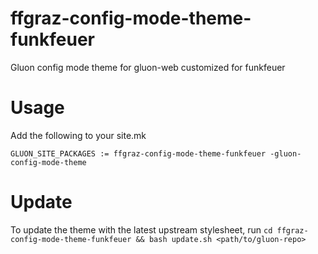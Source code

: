 # ffgraz-config-mode-theme-funkfeuer

Gluon config mode theme for gluon-web customized for funkfeuer

# Usage

Add the following to your site.mk

```
GLUON_SITE_PACKAGES := ffgraz-config-mode-theme-funkfeuer -gluon-config-mode-theme
```

# Update

To update the theme with the latest upstream stylesheet, run `cd ffgraz-config-mode-theme-funkfeuer && bash update.sh <path/to/gluon-repo>`
